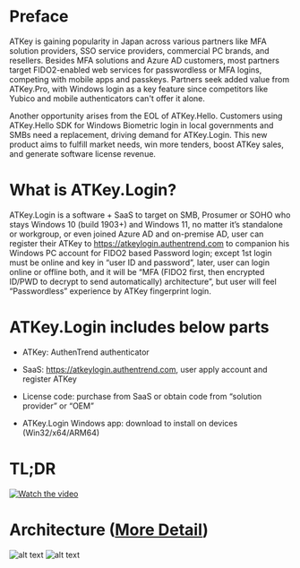# Preface
ATKey is gaining popularity in Japan across various partners like MFA solution providers, SSO service providers, commercial PC brands, and resellers. Besides MFA solutions and Azure AD customers, most partners target FIDO2-enabled web services for passwordless or MFA logins, competing with mobile apps and passkeys. Partners seek added value from ATKey.Pro, with Windows login as a key feature since competitors like Yubico and mobile authenticators can't offer it alone.

Another opportunity arises from the EOL of ATKey.Hello. Customers using ATKey.Hello SDK for Windows Biometric login in local governments and SMBs need a replacement, driving demand for ATKey.Login. This new product aims to fulfill market needs, win more tenders, boost ATKey sales, and generate software license revenue.

# What is ATKey.Login?
ATKey.Login is a software + SaaS to target on SMB, Prosumer or SOHO who stays Windows 10 (build 1903+) and Windows 11, no matter it’s standalone or workgroup, or even joined Azure AD and on-premise AD, user can register their ATKey to https://atkeylogin.authentrend.com to companion his Windows PC account for FIDO2 based Password login; except 1st login must be online and key in “user ID and password”, later, user can login online or offline both, and it will be “MFA (FIDO2 first, then encrypted ID/PWD to decrypt to send automatically) architecture”, but user will feel “Passwordless” experience by ATKey fingerprint login.

# ATKey.Login includes below parts 

- ATKey: AuthenTrend authenticator

- SaaS: https://atkeylogin.authentrend.com, user apply account and register ATKey 

- License code: purchase from SaaS or obtain code from “solution provider” or “OEM” 

- ATKey.Login Windows app: download to install on devices (Win32/x64/ARM64)
  
# TL;DR
[![Watch the video](https://img.youtube.com/vi/TfOkf5djQaY/maxresdefault.jpg)](https://www.youtube.com/watch?v=TfOkf5djQaY)

# Architecture ([More Detail](https://docs.google.com/presentation/d/1GgqQmz7cbQRJk623J-PD_hBjZfdUFc4b-srt8kjhL7s/edit?usp=sharing))
![alt text](https://imgur.com/wNLu4xD.png)
![alt text](https://imgur.com/RO4nJ2f.png)

